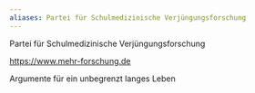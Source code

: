 ```yaml
---
aliases: Partei für Schulmedizinische Verjüngungsforschung
---
```


Partei für Schulmedizinische Verjüngungsforschung

https://www.mehr-forschung.de

Argumente für ein unbegrenzt langes Leben